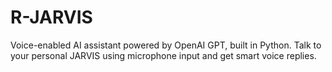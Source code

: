 # R-JARVIS
Voice-enabled AI assistant powered by OpenAI GPT, built in Python. Talk to your personal JARVIS using microphone input and get smart voice replies.
